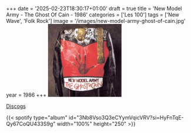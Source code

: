 +++
date = '2025-02-23T18:30:17+01:00'
draft = true
title = 'New Model Army - The Ghost Of Cain - 1986'
categories = ['Les 100']
tags = ['New Wave', 'Folk Rock']
image = '/images/new-model-army-ghost-of-cain.jpg'
year = 1986
+++
<img src="./images/new-model-army-ghost-of-cain.jpg" width="200"/>

[Discogs](https://www.discogs.com/fr/master/33757-New-Model-Army-The-Ghost-Of-Cain)

{{< spotify type="album" id="3Nb8Vso3Q3eCYymVqicVRV?si=HyFnTqE-Qy67CoQU433S9g" width="100%" height="250" >}}

